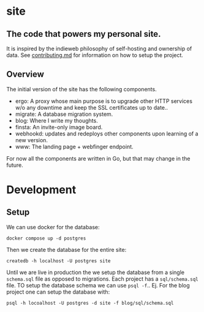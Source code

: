 # site
## The code that powers my personal site.

It is inspired by the indieweb philosophy of self-hosting and ownership of
data. See [contributing.md](./docs/CONTRIBUTING.md) for information on how to
setup the project.

## Overview

The initial version of the site has the following components.

- ergo: A proxy whose main purpose is to upgrade other HTTP services w/o any
  downtime and keep the SSL certificates up to date..
- migrate: A database migration system.
- blog: Where I write my thoughts.
- finsta: An invite-only image board.
- webhookd: updates and redeploys other components upon learning of a new
  version.
- www: The landing page + webfinger endpoint.

For now all the components are written in Go, but that may change in the future.

# Development

## Setup

We can use docker for the database:

```shell
docker compose up -d postgres
```

Then we create the database for the entire site:

```shell
createdb -h localhost -U postgres site
```

Until we are live in production the we setup the database from a single
`schema.sql` file as opposed to migrations. Each project has a `sql/schema.sql`
file. TO setup the database schema we can use `psql -f`.. Ej. For the blog
project one can setup the database with:

```shell
psql -h locoalhost -U postgres -d site -f blog/sql/schema.sql
```
